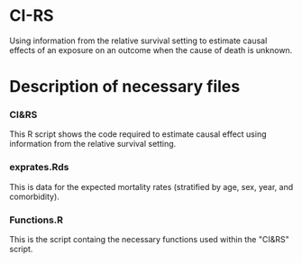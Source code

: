 # CI-RS
Using information from the relative survival setting to estimate causal effects of an exposure on an outcome when the cause of death is unknown.


# Description of necessary files

### CI&RS 
This R script shows the code required to estimate causal effect using information from the relative survival setting.

### exprates.Rds
This is data for the expected mortality rates (stratified by age, sex, year, and comorbidity).

### Functions.R
This is the script containg the necessary functions used within the "CI&RS" script.



